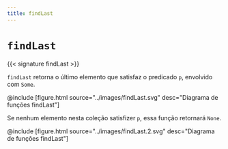 ```yaml
---
title: findLast
---
```


# `findLast`

{{< signature findLast >}}

`findLast` retorna o último elemento que satisfaz o predicado `p`, envolvido com `Some`.

@include [figure.html source="../images/findLast.svg" desc="Diagrama de funções findLast"]

Se nenhum elemento nesta coleção satisfizer `p`, essa função retornará `None`.

@include [figure.html source="../images/findLast.2.svg" desc="Diagrama de funções findLast"]
